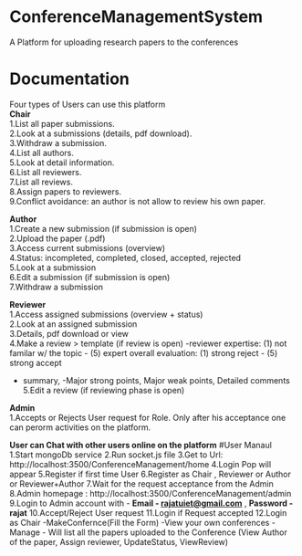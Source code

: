 # ConferenceManagementSystem
A Platform for uploading research papers to the conferences </br>
# Documentation
Four types of Users can use this platform </br>
**Chair** </br>
1.List all paper submissions.</br>
2.Look at a submissions (details, pdf download).</br>
3.Withdraw a submission.</br>
4.List all authors.</br>
5.Look at detail information.</br>
6.List all reviewers.</br>
7.List all reviews.</br>
8.Assign papers to reviewers.</br>
9.Conflict avoidance: an author is not allow to review his own paper.</br>


**Author**</br>
1.Create a new submission (if submission is open)</br>
2.Upload the paper (.pdf) </br>
3.Access current submissions (overview) </br>
4.Status: incompleted, completed, closed, accepted, rejected </br>
5.Look at a submission </br>
6.Edit a submission (if submission is open) </br>
7.Withdraw a submission </br>



**Reviewer** </br>
1.Access assigned submissions (overview + status) </br>
2.Look at an assigned submission </br>
3.Details, pdf download or view </br>
4.Make a review > template (if review is open) 
-reviewer expertise: (1) not familar w/ the topic - (5) expert
overall evaluation: (1) strong reject - (5) strong accept
- summary,
-Major strong points,
Major weak points,
Detailed comments </br>
5.Edit a review (if reviewing phase is open) </br>

**Admin** </br>
1.Accepts or Rejects User request for Role. Only after his acceptance one can perorm activities on the platform.

**User can Chat with other users online on the platform**
#User Manaul
1.Start mongoDb service
2.Run socket.js file
3.Get to Url: http://localhost:3500/ConferenceManagement/home
4.Login Pop will appear 
5.Register if first time User
6.Register as Chair , Reviewer or Author or Reviewer+Author
7.Wait for the request acceptance from the Admin
8.Admin homepage : http://localhost:3500/ConferenceManagement/admin
9.Login to Admin account with - **Email - rajatuiet@gmail.com** , **Password - rajat**
10.Accept/Reject User request
11.Login if Request accepted
12.Login as Chair 
  -MakeConfernce(Fill the Form)
  -View your own conferences
  -Manage - Will list all the papers uploaded to the Conference (View Author of the paper, Assign reviewer, UpdateStatus, ViewReview)
  
